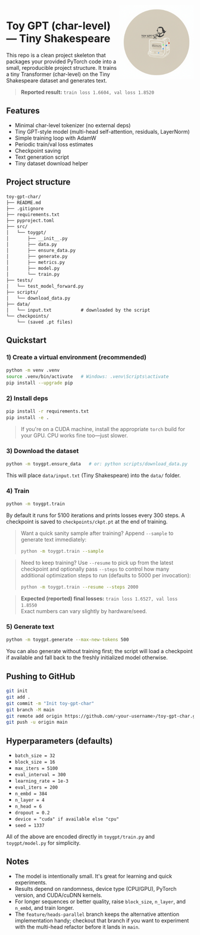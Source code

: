<img src="assets/logo.png" alt="Sample generation from Toy GPT" width="200" align="right">

# Toy GPT (char-level) — Tiny Shakespeare 

This repo is a clean project skeleton that packages your provided PyTorch code
into a small, reproducible project structure. It trains a tiny Transformer
(char-level) on the Tiny Shakespeare dataset and generates text.

> **Reported result:** `train loss 1.6604, val loss 1.8520`

## Features

- Minimal char-level tokenizer (no external deps)
- Tiny GPT-style model (multi-head self-attention, residuals, LayerNorm)
- Simple training loop with AdamW
- Periodic train/val loss estimates
- Checkpoint saving
- Text generation script
- Tiny dataset download helper

## Project structure

```
toy-gpt-char/
├── README.md
├── .gitignore
├── requirements.txt
├── pyproject.toml
├── src/
│   └── toygpt/
│       ├── __init__.py
│       ├── data.py
│       ├── ensure_data.py
│       ├── generate.py
│       ├── metrics.py
│       ├── model.py  
│       └── train.py
├── tests/
│   └── test_model_forward.py
├── scripts/
│   └── download_data.py
├── data/
│   └── input.txt           # downloaded by the script
└── checkpoints/
    └── (saved .pt files)
```

## Quickstart

### 1) Create a virtual environment (recommended)

```bash
python -m venv .venv
source .venv/bin/activate   # Windows: .venv\Scripts\activate
pip install --upgrade pip
```

### 2) Install deps

```bash
pip install -r requirements.txt
pip install -e .
```

> If you're on a CUDA machine, install the appropriate `torch` build for your GPU.
> CPU works fine too—just slower.

### 3) Download the dataset

```bash
python -m toygpt.ensure_data   # or: python scripts/download_data.py
```

This will place `data/input.txt` (Tiny Shakespeare) into the `data/` folder.

### 4) Train

```bash
python -m toygpt.train
```

By default it runs for 5100 iterations and prints losses every 300 steps. A checkpoint is saved to `checkpoints/ckpt.pt` at the end of training.

> Want a quick sanity sample after training? Append `--sample` to generate text immediately:
>
> ```bash
> python -m toygpt.train --sample
> ```

> Need to keep training? Use `--resume` to pick up from the latest checkpoint and optionally pass `--steps` to control how many additional optimization steps to run (defaults to 5000 per invocation):
>
> ```bash
> python -m toygpt.train --resume --steps 2000
> ```

> **Expected (reported) final losses:** `train loss 1.6527, val loss 1.8550`  
> Exact numbers can vary slightly by hardware/seed.

### 5) Generate text

```bash
python -m toygpt.generate --max-new-tokens 500
```

You can also generate without training first; the script will load a checkpoint if available and fall back to the freshly initialized model otherwise.

## Pushing to GitHub

```bash
git init
git add .
git commit -m "Init toy-gpt-char"
git branch -M main
git remote add origin https://github.com/<your-username>/toy-gpt-char.git
git push -u origin main
```

## Hyperparameters (defaults)

- `batch_size = 32`
- `block_size = 16`
- `max_iters = 5100`
- `eval_interval = 300`
- `learning_rate = 1e-3`
- `eval_iters = 200`
- `n_embd = 384`
- `n_layer = 4`
- `n_head = 6`
- `dropout = 0.2`
- `device = "cuda" if available else "cpu"`
- `seed = 1337`

All of the above are encoded directly in `toygpt/train.py` and `toygpt/model.py` for simplicity.

## Notes

- The model is intentionally small. It's great for learning and quick experiments.
- Results depend on randomness, device type (CPU/GPU), PyTorch version, and CUDA/cuDNN kernels.
- For longer sequences or better quality, raise `block_size`, `n_layer`, and `n_embd`, and train longer.
- The `feature/heads-parallel` branch keeps the alternative attention implementation handy; checkout that branch if you want to experiment with the multi-head refactor before it lands in `main`.
